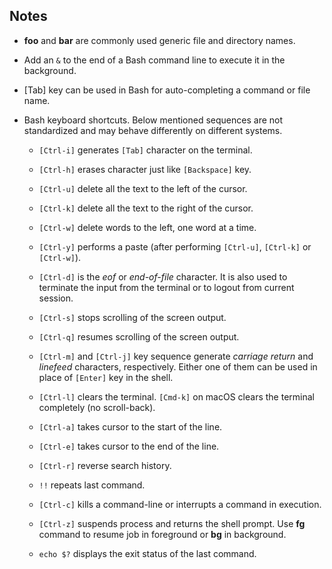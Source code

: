 ## Notes

-   **foo** and **bar** are commonly used generic file and directory names.

-   Add an `&` to the end of a Bash command line to execute it in the background.

-   [Tab] key can be used in Bash for auto-completing a command or file name.

-   Bash keyboard shortcuts. Below mentioned sequences are not standardized and may behave differently on different systems.

    -   `[Ctrl-i]` generates `[Tab]` character on the terminal.

    -   `[Ctrl-h]` erases character just like `[Backspace]` key.

    -   `[Ctrl-u]` delete all the text to the left of the cursor.

    -   `[Ctrl-k]` delete all the text to the right of the cursor.

    -   `[Ctrl-w]` delete words to the left, one word at a time.

    -   `[Ctrl-y]` performs a paste (after performing `[Ctrl-u]`, `[Ctrl-k]` or `[Ctrl-w]`).

    -   `[Ctrl-d]` is the _eof_ or _end-of-file_ character. It is also used to terminate the input from the terminal or to logout from current session.

    -   `[Ctrl-s]` stops scrolling of the screen output.

    -   `[Ctrl-q]` resumes scrolling of the screen output.

    -   `[Ctrl-m]` and `[Ctrl-j]` key sequence generate _carriage return_ and _linefeed_ characters, respectively. Either one of them can be used in place of `[Enter]` key in the shell.

    -   `[Ctrl-l]` clears the terminal. `[Cmd-k]` on macOS clears the terminal completely (no scroll-back).

    -   `[Ctrl-a]` takes cursor to the start of the line.

    -   `[Ctrl-e]` takes cursor to the end of the line.

    -   `[Ctrl-r]` reverse search history.

    -   `!!` repeats last command.

    -   `[Ctrl-c]` kills a command-line or interrupts a command in execution.

    -   `[Ctrl-z]` suspends process and returns the shell prompt. Use **fg** command to resume job in foreground or **bg** in background. 

    -   `echo $?` displays the exit status of the last command.
